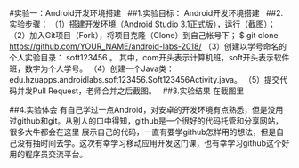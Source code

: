 ﻿#实验一：Android开发环境搭建
 
 ##1.实验目标：
Android开发环境搭建
 
 ##2.实验步骤：
（1）搭建开发环境（Android Studio 3.1正式版），运行（截图）；
（2）加入Git项目（Fork），将项目克隆（Clone）到自己帐号下；
   $ git clone https://github.com/YOUR_NAME/android-labs-2018/
（3）创建以学号命名的个人实验目录：
   soft123456 。
   其中，com开头表示计算机班，soft开头表示软件班，数字为个人学号。
（4）创建一个Java类：edu.hzuapps.androidlabs.soft123456.Soft123456Activity.java。
（5）提交代码并发Pull Request，老师合并之后截图。
 
 ##3.实验结果
 在截图里
 
 ##4.实验体会
 有自己学过一点Android，对安卓的开发环境有点熟悉，但是没用过github和git。从别人的口中得知，github是一个很好的代码托管和分享网站，很多大牛都会在这里
 展示自己的代码，一直有要学github怎样用的想法，但是自己没有抽时间去学。这次有幸学习移动应用开发这门课，也有幸学习github这个好用的程序员交流平台。
